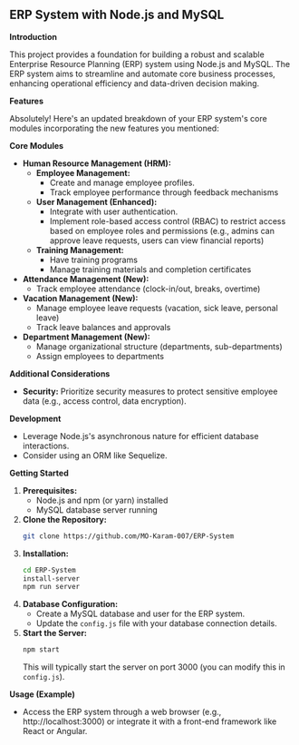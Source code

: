 ## ERP System with Node.js and MySQL

**Introduction**

This project provides a foundation for building a robust and scalable Enterprise Resource Planning (ERP) system using Node.js and MySQL. The ERP system aims to streamline and automate core business processes, enhancing operational efficiency and data-driven decision making.

**Features**

Absolutely! Here's an updated breakdown of your ERP system's core modules incorporating the new features you mentioned:

**Core Modules**

* **Human Resource Management (HRM):**
    * **Employee Management:**
        * Create and manage employee profiles.
        * Track employee performance through feedback mechanisms
    * **User Management (Enhanced):**
        * Integrate with user authentication.
        * Implement role-based access control (RBAC) to restrict access based on employee roles and permissions (e.g., admins can approve leave requests, users can view financial reports)
    * **Training Management:**
        * Have training programs
        * Manage training materials and completion certificates
* **Attendance Management (New):**
    * Track employee attendance (clock-in/out, breaks, overtime)
* **Vacation Management (New):**
    * Manage employee leave requests (vacation, sick leave, personal leave)
    * Track leave balances and approvals
* **Department Management (New):**
    * Manage organizational structure (departments, sub-departments)
    * Assign employees to departments

**Additional Considerations**

* **Security:** Prioritize security measures to protect sensitive employee data (e.g., access control, data encryption).

**Development**

* Leverage Node.js's asynchronous nature for efficient database interactions.
* Consider using an ORM like Sequelize.

**Getting Started**

1. **Prerequisites:**
    * Node.js and npm (or yarn) installed
    * MySQL database server running
2. **Clone the Repository:**
   ```bash
   git clone https://github.com/MO-Karam-007/ERP-System
   ```
3. **Installation:**
   ```bash
   cd ERP-System
   install-server
   npm run server
   ```
4. **Database Configuration:**
   * Create a MySQL database and user for the ERP system.
   * Update the `config.js` file with your database connection details.
5. **Start the Server:**
   ```bash
   npm start
   ```
   This will typically start the server on port 3000 (you can modify this in `config.js`).

**Usage (Example)**

* Access the ERP system through a web browser (e.g., http://localhost:3000) or integrate it with a front-end framework like React or Angular.
